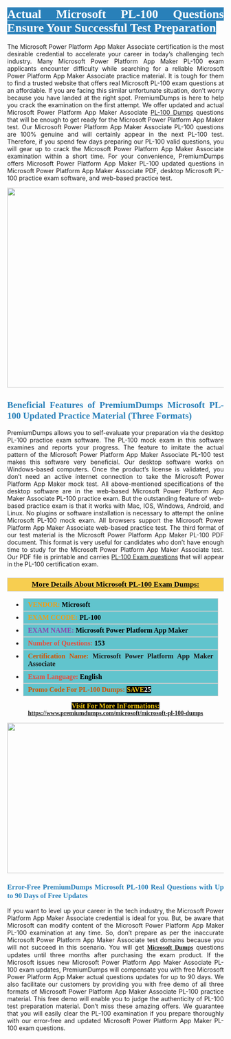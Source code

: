<h1 style="text-align: justify;"><span style="color:#ffffff;"><span style="font-family:Georgia,serif;"><strong><span style="background-color:#2980b9;">Actual Microsoft PL-100 Questions Ensure Your Successful Test Preparation</span></strong></span></span></h1>

<p style="text-align: justify;">The Microsoft Power Platform App Maker Associate certification is the most desirable credential to accelerate your career in today’s challenging tech industry. Many Microsoft Power Platform App Maker PL-100 exam applicants encounter difficulty while searching for a reliable Microsoft Power Platform App Maker Associate practice material. It is tough for them to find a trusted website that offers real Microsoft PL-100 exam questions at an affordable. If you are facing this similar unfortunate situation, don’t worry because you have landed at the right spot. PremiumDumps is here to help you crack the examination on the first attempt. We offer updated and actual Microsoft Power Platform App Maker Associate <a href="https://www.premiumdumps.com/microsoft/microsoft-pl-100-dumps">PL-100 Dumps</a> questions that will be enough to get ready for the Microsoft Power Platform App Maker test. Our Microsoft Power Platform App Maker Associate PL-100 questions are 100% genuine and will certainly appear in the next PL-100 test. Therefore, if you spend few days preparing our PL-100 valid questions, you will gear up to crack the Microsoft Power Platform App Maker Associate examination within a short time. For your convenience, PremiumDumps offers Microsoft Power Platform App Maker PL-100 updated questions in Microsoft Power Platform App Maker Associate PDF, desktop Microsoft PL-100 practice exam software, and web-based practice test.</p>

<p style="text-align: center;"><a href="https://www.premiumdumps.com/microsoft/microsoft-pl-100-dumps"><img alt="" src="https://i.imgur.com/KJGzbJ2.jpeg" style="width: 700px; height: 465px;" /></a></p>

<h2 style="text-align: justify;"><span style="color:#2980b9;"><span style="font-family:Georgia,serif;"><strong>Beneficial Features of PremiumDumps Microsoft PL-100 Updated Practice Material (Three Formats)</strong></span></span></h2>

<p style="text-align: justify;">PremiumDumps allows you to self-evaluate your preparation via the desktop PL-100 practice exam software. The PL-100 mock exam in this software examines and reports your progress. The feature to imitate the actual pattern of the Microsoft Power Platform App Maker Associate PL-100 test makes this software very beneficial. Our desktop software works on Windows-based computers. Once the product’s license is validated, you don’t need an active internet connection to take the Microsoft Power Platform App Maker mock test. All above-mentioned specifications of the desktop software are in the web-based Microsoft Power Platform App Maker Associate PL-100 practice exam. But the outstanding feature of web-based practice exam is that it works with Mac, IOS, Windows, Android, and Linux. No plugins or software installation is necessary to attempt the online Microsoft PL-100 mock exam. All browsers support the Microsoft Power Platform App Maker Associate web-based practice test. The third format of our test material is the Microsoft Power Platform App Maker PL-100 PDF document. This format is very useful for candidates who don’t have enough time to study for the Microsoft Power Platform App Maker Associate test. Our PDF file is printable and carries <a href="https://www.premiumdumps.com/microsoft/microsoft-pl-100-dumps">PL-100 Exam questions</a> that will appear in the PL-100 certification exam.</p>

<h3 style="background: #f7ce50; border: 1px solid rgb(204, 204, 204); padding: 5px 10px; text-align: center;"><span style="font-family:Georgia,serif;"><u><u><span style="color:#000000;"><span style="font-size:11pt"><span style="line-height:normal"><b><span style="font-size:13.0pt"><span cambria="">More Details About Microsoft PL-100 Exam Dumps:</span></span></b></span></span></span></u></u></span></h3>

<ul>
	<li style="margin:0cm 10pt">
	<div style="background:#61c4cd; border: 1px solid rgb(204, 204, 204); padding: 5px 10px; text-align: justify;"><span style="font-family:Georgia,serif;"><span style="font-size:11pt"><span style="line-height:normal"><b><span style="font-size:12.0pt"><span new="" roman="" times=""><span style="color:#f39c12;">VENDOR:</span> <span style="color:#000000;">Microsoft</span></span></span></b></span></span></span></div>
	</li>
	<li style="margin:0cm 10pt">
	<div style="background: #61c4cd; border: 1px solid rgb(204, 204, 204); padding: 5px 10px; text-align: justify;"><span style="font-family:Georgia,serif;"><span style="font-size:11pt"><span style="line-height:normal"><b><span style="font-size:12.0pt"><span new="" roman="" times=""><span style="color:#f39c12;">EXAM CCODE:</span> <span style="color:#000000;">PL-100</span></span></span></b></span></span></span></div>
	</li>
	<li style="margin:0cm 10pt">
	<div style="background: #61c4cd; border: 1px solid rgb(204, 204, 204); padding: 5px 10px; text-align: justify;"><span style="font-family:Georgia,serif;"><span style="font-size:11pt"><span style="line-height:normal"><b><span style="font-size:12.0pt"><span new="" roman="" times=""><span style="color:#8e44ad;">EXAM NAME:</span> <span style="color:#000000;">Microsoft Power Platform App Maker</span></span></span></b></span></span></span></div>
	</li>
	<li style="margin:0cm 10pt">
	<div style="background: #61c4cd; border: 1px solid rgb(204, 204, 204); padding: 5px 10px;"><span style="font-family:Georgia,serif;"><span style="font-size:11pt"><span style="line-height:normal"><b><span style="font-size:12.0pt"><span new="" roman="" times=""><span style="color:#e74c3c;">Number of Questions:</span><span style="color:#000000;"><span style="color:#f1c40f;"> </span>153</span></span></span></b></span></span></span></div>
	</li>
	<li style="margin:0cm 10pt">
	<div style="background: #61c4cd; border: 1px solid rgb(204, 204, 204); padding: 5px 10px; text-align: justify;"><span style="font-family:Georgia,serif;"><span style="font-size:11pt"><span style="line-height:normal"><b><span style="font-size:12.0pt"><span new="" roman="" times=""><span style="color:#d35400;">Certification Name:</span> Microsoft Power Platform App Maker Associate</span></span></b></span></span></span></div>
	</li>
	<li style="margin:0cm 10pt">
	<div style="background: #61c4cd; border: 1px solid rgb(204, 204, 204); padding: 5px 10px; text-align: justify;"><span style="font-family:Georgia,serif;"><span style="font-size:11pt"><span style="line-height:normal"><b><span style="font-size:12.0pt"><span new="" roman="" times=""><span style="color:#e74c3c;">Exam Language:</span> <span style="color:#000000;">English</span></span></span></b></span></span></span></div>
	</li>
	<li style="margin:0cm 10pt">
	<div style="background: #61c4cd; border: 1px solid rgb(204, 204, 204); padding: 5px 10px;"><span style="font-family:Georgia,serif;"><span style="font-size:11pt"><span style="line-height:normal"><b><span style="font-size:12.0pt"><span new="" roman="" times=""><span style="color:#d35400;">Promo Code For PL-100 Dumps:</span><span style="color:#f1c40f;"> <span style="background-color:#000000;">SAVE</span></span><span style="color:#ffffff;"><span style="background-color:#000000;">25</span></span></span></span></b></span></span></span></div>
	</li>
</ul>

<p style="text-align: center;"><span style="font-family:Georgia,serif;"><strong><span style="font-size:16px;"><span style="color:#f1c40f;"><span style="background-color:#000000;">Visit For More InFormations:</span></span></span> <a href="https://www.premiumdumps.com/microsoft/microsoft-pl-100-dumps">https://www.premiumdumps.com/microsoft/microsoft-pl-100-dumps</a></strong></span></p>

<p style="text-align: center;"><strong><strong><a href="https://www.premiumdumps.com/microsoft/microsoft-pl-100-dumps"><img alt="" src="https://i.imgur.com/F18GQwv.jpeg" style="width: 700px; height: 350px;" /></a></strong></strong></p>

<h3 style="text-align: justify;"><span style="color:#2980b9;"><span style="font-family:Georgia,serif;"><strong><strong><strong>Error-Free PremiumDumps Microsoft PL-100 Real Questions with Up to 90 Days of Free Updates</strong></strong></strong></span></span></h3>

<p style="text-align: justify;">If you want to level up your career in the tech industry, the Microsoft Power Platform App Maker Associate credential is ideal for you. But, be aware that Microsoft can modify content of the Microsoft Power Platform App Maker PL-100 examination at any time. So, don’t prepare as per the inaccurate Microsoft Power Platform App Maker Associate test domains because you will not succeed in this scenario. You will get <span style="font-family:Georgia,serif;"><strong><a href="https://www.premiumdumps.com/microsoft-exam-dumps">Microsoft Dumps</a></strong></span> questions updates until three months after purchasing the exam product. If the Microsoft issues new Microsoft Power Platform App Maker Associate PL-100 exam updates, PremiumDumps will compensate you with free Microsoft Power Platform App Maker actual questions updates for up to 90 days. We also facilitate our customers by providing you with free demo of all three formats of Microsoft Power Platform App Maker Associate PL-100 practice material. This free demo will enable you to judge the authenticity of PL-100 test preparation material. Don’t miss these amazing offers. We guarantee that you will easily clear the PL-100 examination if you prepare thoroughly with our error-free and updated Microsoft Power Platform App Maker PL-100 exam questions.</p>
